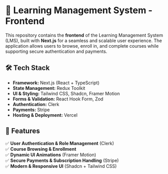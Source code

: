 # 🚀 Learning Management System - Frontend

This repository contains the **frontend** of the Learning Management System (LMS), built with **Next.js** for a seamless and scalable user experience. The application allows users to browse, enroll in, and complete courses while supporting secure authentication and payments.

## 🛠 Tech Stack
- **Framework:** Next.js (React + TypeScript)
- **State Management:** Redux Toolkit
- **UI & Styling:** Tailwind CSS, Shadcn, Framer Motion
- **Forms & Validation:** React Hook Form, Zod
- **Authentication:** Clerk
- **Payments:** Stripe
- **Hosting & Deployment:** Vercel

## 📌 Features
✅ **User Authentication & Role Management** (Clerk)  
✅ **Course Browsing & Enrollment**  
✅ **Dynamic UI Animations** (Framer Motion)  
✅ **Secure Payments & Subscription Handling** (Stripe)  
✅ **Modern & Responsive UI** (Shadcn + Tailwind CSS)  
